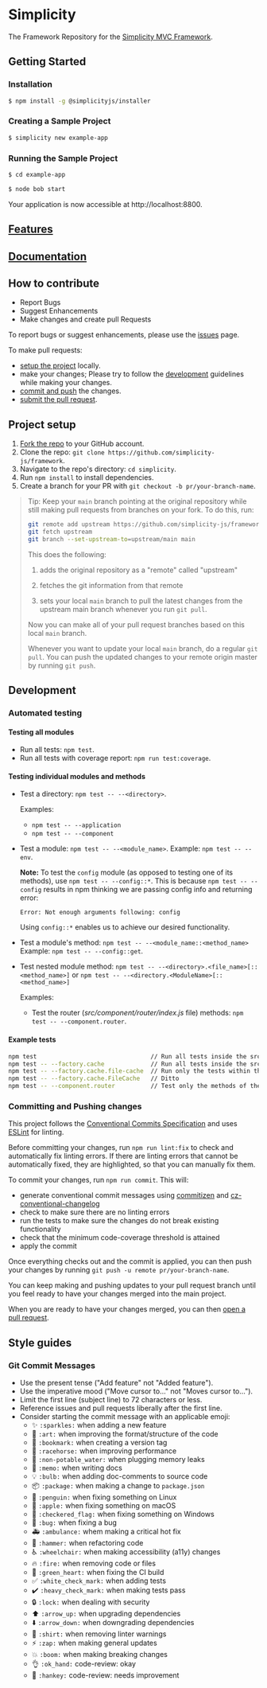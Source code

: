 # Simplicity

The Framework Repository for the [Simplicity MVC Framework][simplicity].

## Getting Started

### Installation

```bash
$ npm install -g @simplicityjs/installer
```

### Creating a Sample Project

```bash
$ simplicity new example-app
```

### Running the Sample Project

```bash
$ cd example-app

$ node bob start
```

Your application is now accessible at http://localhost:8800.

## [Features][features]

## [Documentation][documentation]

## How to contribute

- Report Bugs
- Suggest Enhancements
- Make changes and create pull Requests

To report bugs or suggest enhancements, please use the [issues][issues] page.

To make pull requests:

- [setup the project](#project-setup) locally.
- make your changes;
  Please try to follow the [development](#development) guidelines while making your changes.
- [commit and push](#committing-and-pushing-changes) the changes.
- [submit the pull request][pr].


## Project setup

1.  [Fork the repo][fork] to your GitHub account.
2.  Clone the repo: `git clone https://github.com/simplicity-js/framework`.
3.  Navigate to the repo's directory: `cd simplicity`.
4.  Run `npm install` to install dependencies.
5.  Create a branch for your PR with `git checkout -b pr/your-branch-name`.

> Tip: Keep your `main` branch pointing at the original repository while still making
> pull requests from branches on your fork. To do this, run:
>
> ```bash
> git remote add upstream https://github.com/simplicity-js/framework.git
> git fetch upstream
> git branch --set-upstream-to=upstream/main main
> ```
>
> This does the following:
> 1. adds the original repository as a "remote" called "upstream"
>
> 2. fetches the git information from that remote
>
> 3. sets your local `main` branch to pull the latest changes from the upstream main branch whenever you run `git pull`.
>
> Now you can make all of your pull request branches based on this local `main` branch.
>
> Whenever you want to update your local `main` branch, do a regular `git pull`.
> You can push the updated changes to your remote origin master by running `git push`.


## Development

### Automated testing

#### Testing all modules
- Run all tests: `npm test`.
- Run all tests with coverage report: `npm run test:coverage`.

#### Testing individual modules and methods
- Test a directory: `npm test -- --<directory>`.

  Examples:
    - `npm test -- --application`
    - `npm test -- --component`
- Test a module: `npm test -- --<module_name>`.
  Example: `npm test -- --env`.

  **Note:** To test the `config` module (as opposed to testing one of its methods),
  use `npm test -- --config::*`. This is because `npm test -- --config`
  results in npm thinking we are passing config info and returning error:

  `Error: Not enough arguments following: config`

  Using `config::*` enables us to achieve our desired functionality.
- Test a module's method: `npm test -- --<module_name::<method_name>`
  Example: `npm test -- --config::get`.
- Test nested module method:
  `npm test -- --<directory>.<file_name>[::<method_name>]` or
  `npm test -- --<directory.<ModuleName>[::<method_name>]`

  Examples:
    - Test the router (*src/component/router/index.js* file) methods: `npm test -- --component.router`.

#### Example tests
```bash
npm test                                // Run all tests inside the src/ directory
npm test -- --factory.cache             // Run all tests inside the src/factory/cache/ directory.
npm test -- --factory.cache.file-cache  // Run only the tests within the file-cache.spec.js file
npm test -- --factory.cache.FileCache   // Ditto
npm test -- --component.router          // Test only the methods of the router module (src/component/router.js)
```

### Committing and Pushing changes
This project follows the [Conventional Commits Specification][commits] and uses [ESLint][eslint] for linting.

Before committing your changes, run `npm run lint:fix` to check and automatically fix linting errors.
If there are linting errors that cannot be automatically fixed,
they are highlighted, so that you can manually fix them.

To commit your changes, run `npm run commit`. This will:

- generate conventional commit messages using [commitizen][commitizen] and [cz-conventional-changelog][changelog]
- check to make sure there are no linting errors
- run the tests to make sure the changes do not break existing functionality
- check that the minimum code-coverage threshold is attained
- apply the commit

Once everything checks out and the commit is applied,
you can then push your changes by running `git push -u remote pr/your-branch-name`.

You can keep making and pushing updates to your pull request branch
until you feel ready to have your changes merged into the main project.

When you are ready to have your changes merged, you can then [open a pull request][pr].


## Style guides

### Git Commit Messages

- Use the present tense ("Add feature" not "Added feature").
- Use the imperative mood ("Move cursor to..." not "Moves cursor to...").
- Limit the first line (subject line) to 72 characters or less.
- Reference issues and pull requests liberally after the first line.
- Consider starting the commit message with an applicable emoji:
    <!-- https://gist.github.com/parmentf/035de27d6ed1dce0b36a -->
    - :sparkles: `:sparkles:` when adding a new feature
    - :art: `:art:` when improving the format/structure of the code
    - :bookmark: `:bookmark:` when creating a version tag
    - :racehorse: `:racehorse:` when improving performance
    - :non-potable_water: `:non-potable_water:` when plugging memory leaks
    - :memo: `:memo:` when writing docs
    - :bulb: `:bulb:` when adding doc-comments to source code
    - :package: `:package:` when making a change to `package.json`
    - :penguin: `:penguin:` when fixing something on Linux
    - :apple: `:apple:` when fixing something on macOS
    - :checkered_flag: `:checkered_flag:` when fixing something on Windows
    - :bug: `:bug:` when fixing a bug
    - :ambulance: `:ambulance:` whem making a critical hot fix
    - :hammer: `:hammer:` when refactoring code
    - :wheelchair: `:wheelchair:` when making accessibility (a11y) changes
    - :fire: `:fire:` when removing code or files
    - :green_heart: `:green_heart:` when fixing the CI build
    - :white_check_mark: `:white_check_mark:` when adding tests
    - :heavy_check_mark: `:heavy_check_mark:` when making tests pass
    - :lock: `:lock:` when dealing with security
    - :arrow_up: `:arrow_up:` when upgrading dependencies
    - :arrow_down: `:arrow_down:` when downgrading dependencies
    - :shirt: `:shirt:` when removing linter warnings
    - :zap: `:zap:` when making general updates
    - :boom: `:boom:` when making breaking changes
    - :ok_hand: `:ok_hand:` code-review: okay
    - :hankey: `:hankey:` code-review: needs improvement






[bug]: https://github.com/simplicity-js/framework/labels/bug
[changelog]: https://npm.im/cz-conventional-changelog
[commitizen]: https://npm.im/commitizen
[documentation]: https://github.com/simplicity-js/simplicity/blob/main/.github/DOCUMENTATION.md
[commits]: https://conventionalcommits.org/
[eslint]: https://eslint.org/
[features]: https://github.com/simplicity-js/simplicity/blob/main/README.md#features
[fork]: https://docs.github.com/en/free-pro-team@latest/github/getting-started-with-github/fork-a-repo
[fr]: https://github.com/simplicity-js/simplicity/labels/feature%20request
[issues]: https://github.com/simplicity-js/framework/issues
[pr]: https://docs.github.com/en/free-pro-team@latest/github/collaborating-with-issues-and-pull-requests/creating-a-pull-request
[simplicity]: https://github.com/simplicity-js/simplicity
